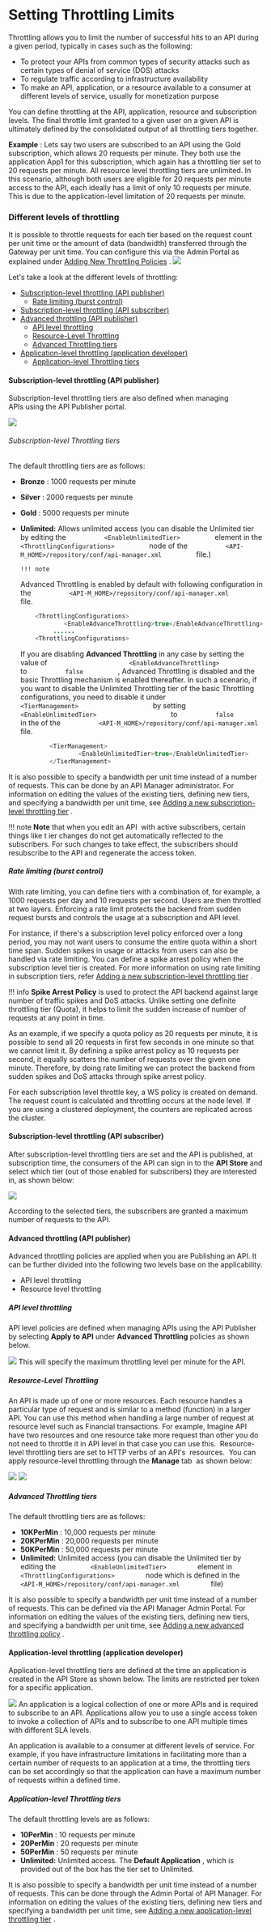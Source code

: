 # Setting Throttling Limits

Throttling allows you to limit the number of successful hits to an API during a given period, typically in cases such as the following:

-   To protect your APIs from common types of security attacks such as certain types of denial of service (DOS) attacks
-   To regulate traffic according to infrastructure availability
-   To make an API, application, or a resource available to a consumer at different levels of service, usually for monetization purpose

You can define throttling at the API, application, resource and subscription levels. The final throttle limit granted to a given user on a given API is ultimately defined by the consolidated output of all throttling tiers together.

**Example** : Lets say two users are subscribed to an API using the Gold subscription, which allows 20 requests per minute. They both use the application App1 for this subscription, which again has a throttling tier set to 20 requests per minute. All resource level throttling tiers are unlimited. In this scenario, although both users are eligible for 20 requests per minute access to the API, each ideally has a limit of only 10 requests per minute. This is due to the application-level limitation of 20 requests per minute.

### Different levels of throttling

It is possible to throttle requests for each tier based on the request count per unit time or the amount of data (bandwidth) transferred through the Gateway per unit time. You can configure this via the Admin Portal as explained under [Adding New Throttling Policies](_Adding_New_Throttling_Policies_) .
![](attachments/103334955/103334966.png)

Let's take a look at the different levels of throttling:

-   [Subscription-level throttling (API publisher)](#SettingThrottlingLimits-Subscription-levelthrottling(APIpublisher))
    -   [Rate limiting (burst control)](#SettingThrottlingLimits-Ratelimiting(burstcontrol))
-   [Subscription-level throttling (API subscriber)](#SettingThrottlingLimits-Subscription-levelthrottling(APIsubscriber))
-   [Advanced throttling (API publisher)](#SettingThrottlingLimits-Advancedthrottling(APIpublisher))
    -   [API level throttling](#SettingThrottlingLimits-APIlevelthrottling)
    -   [Resource-Level Throttling](#SettingThrottlingLimits-Resource-LevelThrottling)
    -   [Advanced Throttling tiers](#SettingThrottlingLimits-AdvancedThrottlingtiers)
-   [Application-level throttling (application developer)](#SettingThrottlingLimits-Application-levelthrottling(applicationdeveloper))
    -   [Application-level Throttling tiers](#SettingThrottlingLimits-Application-levelThrottlingtiers)

#### Subscription-level throttling (API publisher)

Subscription-level throttling tiers are also defined when managing APIs using the API Publisher portal.

![](attachments/103334955/103334956.png)
###### Subscription-level Throttling tiers

The default throttling tiers are as follows:

-   **Bronze** : 1000 requests per minute
-   **Silver** : 2000 requests per minute
-   **Gold** : 5000 requests per minute
-   **Unlimited:** Allows unlimited access (you can disable the Unlimited tier by editing the `           <EnableUnlimitedTier>          ` element in the `           <ThrottlingConfigurations>          ` node of the `           <API-M_HOME>/repository/conf/api-manager.xml          ` file.)

        !!! note
    Advanced Throttling is enabled by default with following configuration in the `           <API-M_HOME>/repository/conf/api-manager.xml          ` file.

    ``` java
        <ThrottlingConfigurations>
                <EnableAdvanceThrottling>true</EnableAdvanceThrottling>
             ......
        <ThrottlingConfigurations>
    ```

    If you are disabling **Advanced Throttling** in any case by setting the value of `                       <EnableAdvanceThrottling>                     ` to `           false          ` , Advanced Throttling is disabled and the basic Throttling mechanism is enabled thereafter. In such a scenario, if you want to disable the Unlimited Throttling tier of the basic Throttling configurations, you need to disable it under `                       <TierManagement>                     ` by setting `                       <EnableUnlimitedTier>                     ` to `           false          ` in the of the `           <API-M_HOME>/repository/conf/api-manager.xml          ` file.

    ``` java
            <TierManagement>        
                    <EnableUnlimitedTier>true</EnableUnlimitedTier>
            </TierManagement>
    ```


It is also possible to specify a bandwidth per unit time instead of a number of requests. This can be done by an API Manager administrator. For information on editing the values of the existing tiers, defining new tiers, and specifying a bandwidth per unit time, see [Adding a new subscription-level throttling tier](Adding-New-Throttling-Policies_103334984.html#AddingNewThrottlingPolicies-Addinganewsubscription-levelthrottlingtier) .

!!! note
**Note** that when you edit an API  with active subscribers, certain things like t ier changes do not get automatically reflected to the subscribers. For such changes to take effect, the subscribers should resubscribe to the API and regenerate the access token.


##### **Rate limiting (burst control)**

With rate limiting, you can define tiers with a combination of, for example, a 1000 requests per day and 10 requests per second. Users are then throttled at two layers. Enforcing a rate limit protects the backend from sudden request bursts and controls the usage at a subscription and API level.

For instance, if there's a subscription level policy enforced over a long period, you may not want users to consume the entire quota within a short time span. Sudden spikes in usage or attacks from users can also be handled via rate limiting. You can define a spike arrest policy when the subscription level tier is created. For more information on using rate limiting in subscription tiers, refer [Adding a new subscription-level throttling tier](Adding-New-Throttling-Policies_103334984.html#AddingNewThrottlingPolicies-Addinganewsubscription-levelthrottlingtier) .

!!! info
**Spike Arrest Policy** is used to protect the API backend against large number of traffic spikes and DoS attacks. Unlike setting one definite throttling tier (Quota), it helps to limit the sudden increase of number of requests at any point in time.

As an example, if we specify a quota policy as 20 requests per minute, it is possible to send all 20 requests in first few seconds in one minute so that we cannot limit it. By defining a spike arrest policy as 10 requests per second, it equally scatters the number of requests over the given one minute. Therefore, by doing rate limiting we can protect the backend from sudden spikes and DoS attacks through spike arrest policy.


For each subscription level throttle key, a WS policy is created on demand. The request count is calculated and throttling occurs at the node level. If you are using a clustered deployment, the counters are replicated across the cluster.

#### Subscription-level throttling (API subscriber)

After subscription-level throttling tiers are set and the API is published, at subscription time, the consumers of the API can sign in to the **API Store** and select which tier (out of those enabled for subscribers) they are interested in, as shown below:

![](attachments/103334955/103334957.png)

According to the selected tiers, the subscribers are granted a maximum number of requests to the API.

#### Advanced throttling (API publisher)

Advanced throttling policies are applied when you are Publishing an API. It can be further divided into the following two levels base on the applicability.

-   API level throttling
-   Resource level throttling

##### API level throttling

API level policies are defined when managing APIs using the API Publisher by selecting **Apply to API** under **Advanced Throttling** policies as shown below.

![](attachments/103334955/103334961.png)
This will specify the maximum throttling level per minute for the API.

##### **Resource-Level Throttling**

An API is made up of one or more resources. Each resource handles a particular type of request and is similar to a method (function) in a larger API. You can use this method when handling a large number of request at resource level such as Financial transactions. For example, Imagine API have two resources and one resource take more request than other you do not need to throttle it in API level in that case you can use this.  Resource-level throttling tiers are set to HTTP verbs of an API's  resources.  You can apply resource-level throttling through the **Manage** tab  as shown below:

![](attachments/103334955/103334960.png)
![](attachments/103334955/103334958.png)
##### Advanced Throttling tiers

The default throttling tiers are as follows:

-   **10KPerMin** : 10,000 requests per minute
-   **20KPerMin** : 20,000 requests per minute
-   **50KPerMin** : 50,000 requests per minute
-   **Unlimited:** Unlimited access (you can disable the Unlimited tier by editing the `          <EnableUnlimitedTier>         ` element in `          <ThrottlingConfigurations>         ` node which is defined in the `          <API-M_HOME>/repository/conf/api-manager.xml         ` file)

It is also possible to specify a bandwidth per unit time instead of a number of requests. This can be defined via the API Manager Admin Portal. For information on editing the values of the existing tiers, defining new tiers, and specifying a bandwidth per unit time, see [Adding a new advanced throttling policy](Adding-New-Throttling-Policies_103334984.html#AddingNewThrottlingPolicies-Addinganewadvancedthrottlingpolicy) .

#### Application-level throttling (application developer)

Application-level throttling tiers are defined at the time an application is created in the API Store as shown below. The limits are restricted per token for a specific application.

![](attachments/103334955/103334959.png)
An application is a logical collection of one or more APIs and is required to subscribe to an API. Applications allow you to use a single access token to invoke a collection of APIs and to subscribe to one API multiple times with different SLA levels.

An application is available to a consumer at different levels of service. For example, if you have infrastructure limitations in facilitating more than a certain number of requests to an application at a time, the throttling tiers can be set accordingly so that the application can have a maximum number of requests within a defined time.

##### Application-level Throttling tiers

The default throttling levels are as follows:

-   **10PerMin** : 10 requests per minute
-   **20PerMin** : 20 requests per minute
-   **50PerMin** : 50 requests per minute
-   **Unlimited:** Unlimited access. The **Default Application** , which is provided out of the box has the tier set to Unlimited.

It is also possible to specify a bandwidth per unit time instead of a number of requests. This can be done through the Admin Portal of API Manager. For information on editing the values of the existing tiers, defining new tiers and specifying a bandwidth per unit time, see [Adding a new application-level throttling tier](Adding-New-Throttling-Policies_103334984.html#AddingNewThrottlingPolicies-Addinganewapplication-levelthrottlingtier) .

